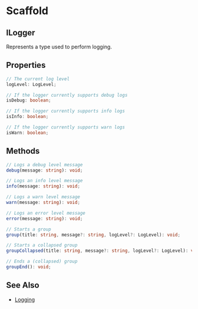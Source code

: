 # Scaffold

## ILogger

Represents a type used to perform logging.

## Properties

```ts
// The current log level
logLevel: LogLevel;

// If the logger currently supports debug logs
isDebug: boolean;

// If the logger currently supports info logs
isInfo: boolean;

// If the logger currently supports warn logs
isWarn: boolean;
```

## Methods

```ts
// Logs a debug level message
debug(message: string): void;

// Logs an info level message
info(message: string): void;

// Logs a warn level message
warn(message: string): void;

// Logs an error level message
error(message: string): void;

// Starts a group
group(title: string, message?: string, logLevel?: LogLevel): void;

// Starts a collapsed group
groupCollapsed(title: string, message?: string, logLevel?: LogLevel): void;

// Ends a (collapsed) group
groupEnd(): void;
```

## See Also

* [Logging](logging.md)
